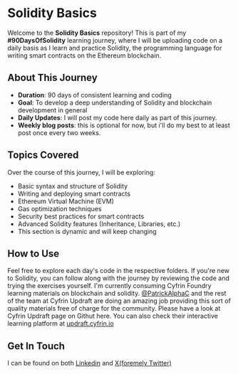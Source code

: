 # Solidity Basics

Welcome to the **Solidity Basics** repository! This is part of my **#90DaysOfSolidity** learning journey, where I will be uploading code on a daily basis as I learn and practice Solidity, the programming language for writing smart contracts on the Ethereum blockchain.
## About This Journey
- **Duration**: 90 days of consistent learning and coding
- **Goal**: To develop a deep understanding of Solidity and blockchain development in general
- **Daily Updates**: I will post my code here daily as part of this journey.
- **Weekly blog posts**: this is optional for now, but i'll do my best to at least post once every two weeks.
## Topics Covered
Over the course of this journey, I will be exploring:
- Basic syntax and structure of Solidity
- Writing and deploying smart contracts
- Ethereum Virtual Machine (EVM)
- Gas optimization techniques
- Security best practices for smart contracts
- Advanced Solidity features (Inheritance, Libraries, etc.)
- This section is dynamic and will keep changing
## How to Use
Feel free to explore each day's code in the respective folders. If you're new to Solidity, you can follow along with the journey by reviewing the code and trying the exercises yourself.
I'm currently consuming Cyfrin Foundry learning materials on blockchain and solidity. [@PatrickAlphaC](https://github.com/patrickalphac) and the rest of the team at Cyfrin Updraft are doing an amazing job providing this sort of quality materials free of charge for the community. 
Please have a look at Cyfrin Updraft page on Githut here. You can also check their interactive learning platform at [updraft.cyfrin.io](https://updraft.cyfrin.io)
## Get In Touch
I can be found on both [Linkedin](https://www.linkedin.com/in/tamiromara/) and [X(foremely Twitter)](https://x.com/tamiromara)
